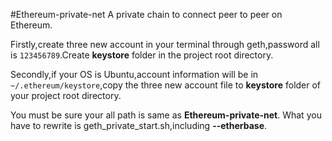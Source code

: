 #Ethereum-private-net
A private chain to connect peer to peer on Ethereum.

Firstly,create three new account in your terminal through geth,password all is `123456789`.Create **keystore** folder in the project root directory.

Secondly,if your OS is Ubuntu,account information will be in `~/.ethereum/keystore`,copy the three new account file to **keystore** folder of your project root directory.

You must be sure your all path is same as **Ethereum-private-net**. What you have to rewrite is geth_private_start.sh,including **--etherbase**. 
